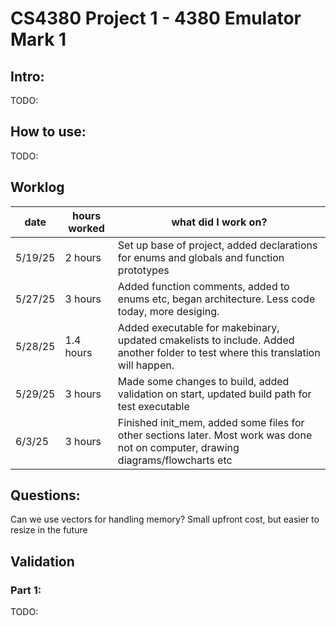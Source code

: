 # CS4380 Project 1 - 4380 Emulator Mark 1

## Intro:
TODO: 


## How to use:
TODO: 

## Worklog
|date | hours worked | what did I work on? |
|-----|--------------|---------------------|
|5/19/25| 2 hours | Set up base of project, added declarations for enums and globals and function prototypes  |
|5/27/25 | 3 hours | Added function comments, added to enums etc, began architecture. Less code today, more desiging. | 
|5/28/25 | 1.4 hours | Added executable for makebinary, updated cmakelists to include. Added another folder to test where this translation will happen. |
|5/29/25 | 3 hours | Made some changes to build, added validation on start, updated build path for test executable | 
|6/3/25 | 3 hours  | Finished init_mem, added some files for other sections later. Most work was done not on computer, drawing diagrams/flowcharts etc|
## Questions: 
Can we use vectors for handling memory? Small upfront cost, but easier to resize in the future

## Validation
### Part 1:
TODO: 